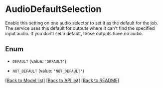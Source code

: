# AudioDefaultSelection

Enable this setting on one audio selector to set it as the default for the job. The service uses this default for outputs where it can't find the specified input audio. If you don't set a default, those outputs have no audio.

## Enum

* `DEFAULT` (value: `'DEFAULT'`)

* `NOT_DEFAULT` (value: `'NOT_DEFAULT'`)

[[Back to Model list]](../README.md#documentation-for-models) [[Back to API list]](../README.md#documentation-for-api-endpoints) [[Back to README]](../README.md)


